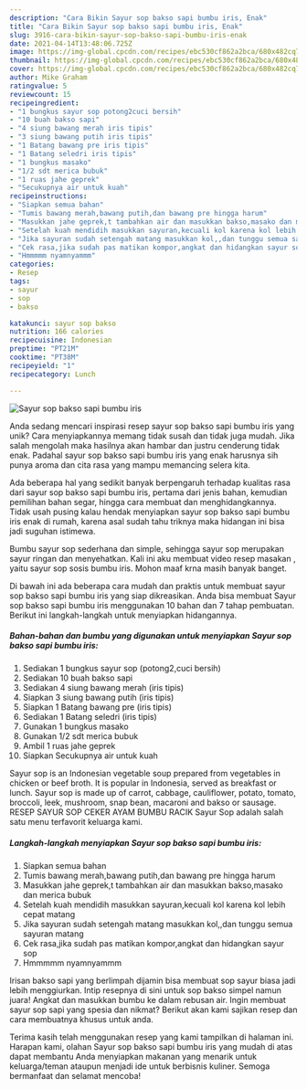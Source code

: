 ```yaml
---
description: "Cara Bikin Sayur sop bakso sapi bumbu iris, Enak"
title: "Cara Bikin Sayur sop bakso sapi bumbu iris, Enak"
slug: 3916-cara-bikin-sayur-sop-bakso-sapi-bumbu-iris-enak
date: 2021-04-14T13:48:06.725Z
image: https://img-global.cpcdn.com/recipes/ebc530cf862a2bca/680x482cq70/sayur-sop-bakso-sapi-bumbu-iris-foto-resep-utama.jpg
thumbnail: https://img-global.cpcdn.com/recipes/ebc530cf862a2bca/680x482cq70/sayur-sop-bakso-sapi-bumbu-iris-foto-resep-utama.jpg
cover: https://img-global.cpcdn.com/recipes/ebc530cf862a2bca/680x482cq70/sayur-sop-bakso-sapi-bumbu-iris-foto-resep-utama.jpg
author: Mike Graham
ratingvalue: 5
reviewcount: 15
recipeingredient:
- "1 bungkus sayur sop potong2cuci bersih"
- "10 buah bakso sapi"
- "4 siung bawang merah iris tipis"
- "3 siung bawang putih iris tipis"
- "1 Batang bawang pre iris tipis"
- "1 Batang seledri iris tipis"
- "1 bungkus masako"
- "1/2 sdt merica bubuk"
- "1 ruas jahe geprek"
- "Secukupnya air untuk kuah"
recipeinstructions:
- "Siapkan semua bahan"
- "Tumis bawang merah,bawang putih,dan bawang pre hingga harum"
- "Masukkan jahe geprek,t tambahkan air dan masukkan bakso,masako dan merica bubuk"
- "Setelah kuah mendidih masukkan sayuran,kecuali kol karena kol lebih cepat matang"
- "Jika sayuran sudah setengah matang masukkan kol,,dan tunggu semua sayuran matang"
- "Cek rasa,jika sudah pas matikan kompor,angkat dan hidangkan sayur sop"
- "Hmmmmm nyamnyammm"
categories:
- Resep
tags:
- sayur
- sop
- bakso

katakunci: sayur sop bakso 
nutrition: 166 calories
recipecuisine: Indonesian
preptime: "PT21M"
cooktime: "PT38M"
recipeyield: "1"
recipecategory: Lunch

---
```



![Sayur sop bakso sapi bumbu iris](https://img-global.cpcdn.com/recipes/ebc530cf862a2bca/680x482cq70/sayur-sop-bakso-sapi-bumbu-iris-foto-resep-utama.jpg)

Anda sedang mencari inspirasi resep sayur sop bakso sapi bumbu iris yang unik? Cara menyiapkannya memang tidak susah dan tidak juga mudah. Jika salah mengolah maka hasilnya akan hambar dan justru cenderung tidak enak. Padahal sayur sop bakso sapi bumbu iris yang enak harusnya sih punya aroma dan cita rasa yang mampu memancing selera kita.

Ada beberapa hal yang sedikit banyak berpengaruh terhadap kualitas rasa dari sayur sop bakso sapi bumbu iris, pertama dari jenis bahan, kemudian pemilihan bahan segar, hingga cara membuat dan menghidangkannya. Tidak usah pusing kalau hendak menyiapkan sayur sop bakso sapi bumbu iris enak di rumah, karena asal sudah tahu triknya maka hidangan ini bisa jadi suguhan istimewa.

Bumbu sayur sop sederhana dan simple, sehingga sayur sop merupakan sayur ringan dan menyehatkan. Kali ini aku membuat video resep masakan , yaitu sayur sop sosis bumbu iris. Mohon maaf krna masih banyak banget.


Di bawah ini ada beberapa cara mudah dan praktis untuk membuat sayur sop bakso sapi bumbu iris yang siap dikreasikan. Anda bisa membuat Sayur sop bakso sapi bumbu iris menggunakan 10 bahan dan 7 tahap pembuatan. Berikut ini langkah-langkah untuk menyiapkan hidangannya.

<!--inarticleads1-->

##### Bahan-bahan dan bumbu yang digunakan untuk menyiapkan Sayur sop bakso sapi bumbu iris:

1. Sediakan 1 bungkus sayur sop (potong2,cuci bersih)
1. Sediakan 10 buah bakso sapi
1. Sediakan 4 siung bawang merah (iris tipis)
1. Siapkan 3 siung bawang putih (iris tipis)
1. Siapkan 1 Batang bawang pre (iris tipis)
1. Sediakan 1 Batang seledri (iris tipis)
1. Gunakan 1 bungkus masako
1. Gunakan 1/2 sdt merica bubuk
1. Ambil 1 ruas jahe geprek
1. Siapkan Secukupnya air untuk kuah


Sayur sop is an Indonesian vegetable soup prepared from vegetables in chicken or beef broth. It is popular in Indonesia, served as breakfast or lunch. Sayur sop is made up of carrot, cabbage, cauliflower, potato, tomato, broccoli, leek, mushroom, snap bean, macaroni and bakso or sausage. RESEP SAYUR SOP CEKER AYAM BUMBU RACIK Sayur Sop adalah salah satu menu terfavorit keluarga kami. 

<!--inarticleads2-->

##### Langkah-langkah menyiapkan Sayur sop bakso sapi bumbu iris:

1. Siapkan semua bahan
1. Tumis bawang merah,bawang putih,dan bawang pre hingga harum
1. Masukkan jahe geprek,t tambahkan air dan masukkan bakso,masako dan merica bubuk
1. Setelah kuah mendidih masukkan sayuran,kecuali kol karena kol lebih cepat matang
1. Jika sayuran sudah setengah matang masukkan kol,,dan tunggu semua sayuran matang
1. Cek rasa,jika sudah pas matikan kompor,angkat dan hidangkan sayur sop
1. Hmmmmm nyamnyammm


Irisan bakso sapi yang berlimpah dijamin bisa membuat sop sayur biasa jadi lebih menggiurkan. Intip resepnya di sini untuk sop bakso simpel namun juara! Angkat dan masukkan bumbu ke dalam rebusan air. Ingin membuat sayur sop sapi yang spesia dan nikmat? Berikut akan kami sajikan resep dan cara membuatnya khusus untuk anda. 

Terima kasih telah menggunakan resep yang kami tampilkan di halaman ini. Harapan kami, olahan Sayur sop bakso sapi bumbu iris yang mudah di atas dapat membantu Anda menyiapkan makanan yang menarik untuk keluarga/teman ataupun menjadi ide untuk berbisnis kuliner. Semoga bermanfaat dan selamat mencoba!
